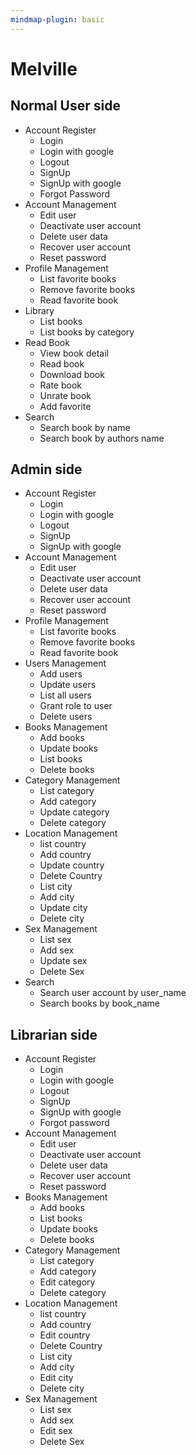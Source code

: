 ```yaml
---
mindmap-plugin: basic
---
```


# Melville

## Normal User side
- Account Register
    - Login
    - Login with google
    - Logout
    - SignUp
    - SignUp with google
    - Forgot Password
- Account Management
    - Edit user
    - Deactivate user account
    - Delete user data
    - Recover user account
    - Reset password
- Profile Management
    - List favorite books
    - Remove favorite books
    - Read favorite book
- Library
    - List books
    - List books by category
- Read Book
    - View book detail
    - Read book
    - Download book
    - Rate book
    - Unrate book
    - Add favorite
- Search
    - Search book by name
    - Search book by authors name

## Admin side
- Account Register
    - Login
    - Login with google
    - Logout
    - SignUp
    - SignUp with google
- Account Management
    - Edit user
    - Deactivate user account
    - Delete user data
    - Recover user account
    - Reset password
- Profile Management
    - List favorite books
    - Remove favorite books
    - Read favorite book
- Users Management
    - Add users
    - Update users
    - List all users
    - Grant role to user
    - Delete users
- Books Management
    - Add books
    - Update books
    - List books
    - Delete books
- Category Management
    - List category
    - Add category
    - Update category
    - Delete category
- Location Management
    - list country
    - Add country
    - Update country
    - Delete Country
    - List city
    - Add city
    - Update city
    - Delete city
- Sex Management
    - List sex
    - Add sex
    - Update sex
    - Delete Sex
- Search
    - Search user account by user_name
    - Search books by book_name

## Librarian side
- Account Register
    - Login
    - Login with google
    - Logout
    - SignUp
    - SignUp with google
    - Forgot password
- Account Management
    - Edit user
    - Deactivate user account
    - Delete user data
    - Recover user account
    - Reset password
- Books Management
    - Add books
    - List books
    - Update books
    - Delete books
- Category Management
    - List category
    - Add category
    - Edit category
    - Delete category
- Location Management
    - list country
    - Add country
    - Edit country
    - Delete Country
    - List city
    - Add city
    - Edit city
    - Delete city
- Sex Management
    - List sex
    - Add sex
    - Edit sex
    - Delete Sex